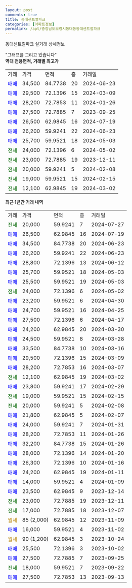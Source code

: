 ```yaml
---
layout: post
comments: true
title: 동대센트럴파크
categories: [아파트정보]
permalink: /apt/충청남도보령시동대동동대센트럴파크
---
```


동대센트럴파크 실거래 상세정보

<script type="text/javascript">
  google.charts.load('current', {'packages':['line', 'corechart']});
  google.charts.setOnLoadCallback(drawChart);

  function drawChart() {
    var data = new google.visualization.DataTable();
    data.addColumn('date', '거래일');
    data.addColumn('number', "매매");
    data.addColumn('number', "전세");
    data.addColumn('number', "전매");

    data.addRows([[new Date(Date.parse("2024-07-27")), null, 20000, null], [new Date(Date.parse("2024-07-19")), 26500, null, null], [new Date(Date.parse("2024-06-23")), 34500, null, null], [new Date(Date.parse("2024-06-23")), 26200, null, null], [new Date(Date.parse("2024-06-12")), 28800, null, null], [new Date(Date.parse("2024-05-03")), 25700, null, null], [new Date(Date.parse("2024-05-03")), 25500, null, null], [new Date(Date.parse("2024-05-02")), null, 24000, null], [new Date(Date.parse("2024-04-30")), 23200, null, null], [new Date(Date.parse("2024-04-25")), 24700, null, null], [new Date(Date.parse("2024-04-17")), 27500, null, null], [new Date(Date.parse("2024-03-30")), 24200, null, null], [new Date(Date.parse("2024-03-28")), 24500, null, null], [new Date(Date.parse("2024-03-16")), 33500, null, null], [new Date(Date.parse("2024-03-09")), 29500, null, null], [new Date(Date.parse("2024-03-07")), 28200, null, null], [new Date(Date.parse("2024-03-02")), null, 12100, null], [new Date(Date.parse("2024-02-29")), 23800, null, null], [new Date(Date.parse("2024-02-15")), null, 19000, null], [new Date(Date.parse("2024-02-08")), null, 20000, null], [new Date(Date.parse("2024-02-07")), 21800, null, null], [new Date(Date.parse("2024-01-31")), 24000, null, null], [new Date(Date.parse("2024-01-26")), 28200, null, null], [new Date(Date.parse("2024-01-26")), 32200, null, null], [new Date(Date.parse("2024-01-20")), 28000, null, null], [new Date(Date.parse("2024-01-16")), 26300, null, null], [new Date(Date.parse("2024-01-11")), 24200, null, null], [new Date(Date.parse("2024-01-09")), 14000, null, null], [new Date(Date.parse("2023-12-14")), 23500, null, null], [new Date(Date.parse("2023-12-11")), null, 23000, null], [new Date(Date.parse("2023-12-07")), null, 17000, null], [new Date(Date.parse("2023-11-09")), null, null, null], [new Date(Date.parse("2023-11-02")), 16000, null, null], [new Date(Date.parse("2023-10-24")), null, null, null], [new Date(Date.parse("2023-10-02")), 25500, null, null], [new Date(Date.parse("2023-09-25")), 27500, null, null], [new Date(Date.parse("2023-09-22")), null, 18000, null], [new Date(Date.parse("2023-09-13")), 27500, null, null]]);

    var options = {
      hAxis: {
        format: 'yyyy/MM/dd'
      },    
      lineWidth: 0,
      pointsVisible: true,    
      title: '최근 1년간 유형별 실거래가 분포',
      legend: { position: 'bottom' }
    };

    var formatter = new google.visualization.NumberFormat({pattern:'###,###'} );
    formatter.format(data, 1);
    formatter.format(data, 2);
    
    setTimeout(function() {
        var chart = new google.visualization.LineChart(document.getElementById('columnchart_material'));
        chart.draw(data, (options));
        document.getElementById('loading').style.display = 'none';
    }, 200);
  }
</script>


<div id="loading" style="z-index:20; display: block; margin-left: 0px">"그래프를 그리고 있습니다"</div>
<div id="columnchart_material" style="width: 95%; margin-left: 0px; display: block"></div>
<!-- contents start -->
<b>역대 전용면적, 거래별 최고가</b>
<table class="sortable">
    <tr>
      <td>거래</td>
      <td>가격</td>
      <td>면적</td>
      <td>층</td>
      <td>거래일</td>
    </tr>
        <tr>
          <td><a style="color: blue">매매</a></td>
          <td>34,500</td>
          <td>84.7738</td>
          <td>20</td>
          <td>2024-06-23</td>
        </tr>            <tr>
          <td><a style="color: blue">매매</a></td>
          <td>29,500</td>
          <td>72.1396</td>
          <td>15</td>
          <td>2024-03-09</td>
        </tr>            <tr>
          <td><a style="color: blue">매매</a></td>
          <td>28,200</td>
          <td>72.7853</td>
          <td>11</td>
          <td>2024-01-26</td>
        </tr>            <tr>
          <td><a style="color: blue">매매</a></td>
          <td>27,500</td>
          <td>72.7885</td>
          <td>7</td>
          <td>2023-09-25</td>
        </tr>            <tr>
          <td><a style="color: blue">매매</a></td>
          <td>26,500</td>
          <td>62.9845</td>
          <td>16</td>
          <td>2024-07-19</td>
        </tr>            <tr>
          <td><a style="color: blue">매매</a></td>
          <td>26,200</td>
          <td>59.9241</td>
          <td>22</td>
          <td>2024-06-23</td>
        </tr>            <tr>
          <td><a style="color: blue">매매</a></td>
          <td>25,700</td>
          <td>59.9521</td>
          <td>18</td>
          <td>2024-05-03</td>
        </tr>        
        <tr>
              <td><a style="color: darkgreen">전세</a></td>
              <td>24,000</td>
              <td>72.1396</td>
              <td>6</td>
              <td>2024-05-02</td>
            </tr>            <tr>
              <td><a style="color: darkgreen">전세</a></td>
              <td>23,000</td>
              <td>72.7885</td>
              <td>19</td>
              <td>2023-12-11</td>
            </tr>            <tr>
              <td><a style="color: darkgreen">전세</a></td>
              <td>20,000</td>
              <td>59.9241</td>
              <td>5</td>
              <td>2024-02-08</td>
            </tr>            <tr>
              <td><a style="color: darkgreen">전세</a></td>
              <td>19,000</td>
              <td>59.9521</td>
              <td>15</td>
              <td>2024-02-15</td>
            </tr>            <tr>
              <td><a style="color: darkgreen">전세</a></td>
              <td>12,100</td>
              <td>62.9845</td>
              <td>19</td>
              <td>2024-03-02</td>
            </tr>        
    
</table>

<b>최근 1년간 거래 내역</b>

<table class="sortable">
    <tr>
      <td>거래</td>
      <td>가격</td>
      <td>면적</td>
      <td>층</td>
      <td>거래일</td>
    </tr>
    <tr>
      <td><a style="color: darkgreen">전세</a></td>
      <td>20,000</td>
      <td>59.9241</td>
      <td>7</td>
      <td>2024-07-27</td>
    </tr>          <tr>
      <td><a style="color: blue">매매</a></td>
      <td>26,500</td>
      <td>62.9845</td>
      <td>16</td>
      <td>2024-07-19</td>
    </tr>          <tr>
      <td><a style="color: blue">매매</a></td>
      <td>34,500</td>
      <td>84.7738</td>
      <td>20</td>
      <td>2024-06-23</td>
    </tr>          <tr>
      <td><a style="color: blue">매매</a></td>
      <td>26,200</td>
      <td>59.9241</td>
      <td>22</td>
      <td>2024-06-23</td>
    </tr>          <tr>
      <td><a style="color: blue">매매</a></td>
      <td>28,800</td>
      <td>72.1396</td>
      <td>13</td>
      <td>2024-06-12</td>
    </tr>          <tr>
      <td><a style="color: blue">매매</a></td>
      <td>25,700</td>
      <td>59.9521</td>
      <td>18</td>
      <td>2024-05-03</td>
    </tr>          <tr>
      <td><a style="color: blue">매매</a></td>
      <td>25,500</td>
      <td>59.9521</td>
      <td>19</td>
      <td>2024-05-03</td>
    </tr>          <tr>
      <td><a style="color: darkgreen">전세</a></td>
      <td>24,000</td>
      <td>72.1396</td>
      <td>6</td>
      <td>2024-05-02</td>
    </tr>          <tr>
      <td><a style="color: blue">매매</a></td>
      <td>23,200</td>
      <td>59.9521</td>
      <td>6</td>
      <td>2024-04-30</td>
    </tr>          <tr>
      <td><a style="color: blue">매매</a></td>
      <td>24,700</td>
      <td>59.9521</td>
      <td>16</td>
      <td>2024-04-25</td>
    </tr>          <tr>
      <td><a style="color: blue">매매</a></td>
      <td>27,500</td>
      <td>72.1396</td>
      <td>6</td>
      <td>2024-04-17</td>
    </tr>          <tr>
      <td><a style="color: blue">매매</a></td>
      <td>24,200</td>
      <td>62.9845</td>
      <td>20</td>
      <td>2024-03-30</td>
    </tr>          <tr>
      <td><a style="color: blue">매매</a></td>
      <td>24,500</td>
      <td>59.9521</td>
      <td>8</td>
      <td>2024-03-28</td>
    </tr>          <tr>
      <td><a style="color: blue">매매</a></td>
      <td>33,500</td>
      <td>84.7738</td>
      <td>10</td>
      <td>2024-03-16</td>
    </tr>          <tr>
      <td><a style="color: blue">매매</a></td>
      <td>29,500</td>
      <td>72.1396</td>
      <td>15</td>
      <td>2024-03-09</td>
    </tr>          <tr>
      <td><a style="color: blue">매매</a></td>
      <td>28,200</td>
      <td>72.7853</td>
      <td>16</td>
      <td>2024-03-07</td>
    </tr>          <tr>
      <td><a style="color: darkgreen">전세</a></td>
      <td>12,100</td>
      <td>62.9845</td>
      <td>19</td>
      <td>2024-03-02</td>
    </tr>          <tr>
      <td><a style="color: blue">매매</a></td>
      <td>23,800</td>
      <td>59.9241</td>
      <td>17</td>
      <td>2024-02-29</td>
    </tr>          <tr>
      <td><a style="color: darkgreen">전세</a></td>
      <td>19,000</td>
      <td>59.9521</td>
      <td>15</td>
      <td>2024-02-15</td>
    </tr>          <tr>
      <td><a style="color: darkgreen">전세</a></td>
      <td>20,000</td>
      <td>59.9241</td>
      <td>5</td>
      <td>2024-02-08</td>
    </tr>          <tr>
      <td><a style="color: blue">매매</a></td>
      <td>21,800</td>
      <td>62.9845</td>
      <td>5</td>
      <td>2024-02-07</td>
    </tr>          <tr>
      <td><a style="color: blue">매매</a></td>
      <td>24,000</td>
      <td>59.9241</td>
      <td>7</td>
      <td>2024-01-31</td>
    </tr>          <tr>
      <td><a style="color: blue">매매</a></td>
      <td>28,200</td>
      <td>72.7853</td>
      <td>11</td>
      <td>2024-01-26</td>
    </tr>          <tr>
      <td><a style="color: blue">매매</a></td>
      <td>32,200</td>
      <td>84.7738</td>
      <td>15</td>
      <td>2024-01-26</td>
    </tr>          <tr>
      <td><a style="color: blue">매매</a></td>
      <td>28,000</td>
      <td>72.1396</td>
      <td>14</td>
      <td>2024-01-20</td>
    </tr>          <tr>
      <td><a style="color: blue">매매</a></td>
      <td>26,300</td>
      <td>72.1396</td>
      <td>10</td>
      <td>2024-01-16</td>
    </tr>          <tr>
      <td><a style="color: blue">매매</a></td>
      <td>24,200</td>
      <td>62.9845</td>
      <td>19</td>
      <td>2024-01-11</td>
    </tr>          <tr>
      <td><a style="color: blue">매매</a></td>
      <td>14,000</td>
      <td>59.9521</td>
      <td>4</td>
      <td>2024-01-09</td>
    </tr>          <tr>
      <td><a style="color: blue">매매</a></td>
      <td>23,500</td>
      <td>62.9845</td>
      <td>9</td>
      <td>2023-12-14</td>
    </tr>          <tr>
      <td><a style="color: darkgreen">전세</a></td>
      <td>23,000</td>
      <td>72.7885</td>
      <td>19</td>
      <td>2023-12-11</td>
    </tr>          <tr>
      <td><a style="color: darkgreen">전세</a></td>
      <td>17,000</td>
      <td>72.7885</td>
      <td>18</td>
      <td>2023-12-07</td>
    </tr>          <tr>
      <td><a style="color: darkgoldenrod">월세</a></td>
      <td>85 (2,000)</td>
      <td>62.9845</td>
      <td>12</td>
      <td>2023-11-09</td>
    </tr>          <tr>
      <td><a style="color: blue">매매</a></td>
      <td>16,000</td>
      <td>59.9521</td>
      <td>4</td>
      <td>2023-11-02</td>
    </tr>          <tr>
      <td><a style="color: darkgoldenrod">월세</a></td>
      <td>90 (1,200)</td>
      <td>62.9845</td>
      <td>3</td>
      <td>2023-10-24</td>
    </tr>          <tr>
      <td><a style="color: blue">매매</a></td>
      <td>25,500</td>
      <td>72.1396</td>
      <td>3</td>
      <td>2023-10-02</td>
    </tr>          <tr>
      <td><a style="color: blue">매매</a></td>
      <td>27,500</td>
      <td>72.7885</td>
      <td>7</td>
      <td>2023-09-25</td>
    </tr>          <tr>
      <td><a style="color: darkgreen">전세</a></td>
      <td>18,000</td>
      <td>59.9521</td>
      <td>7</td>
      <td>2023-09-22</td>
    </tr>          <tr>
      <td><a style="color: blue">매매</a></td>
      <td>27,500</td>
      <td>72.7853</td>
      <td>13</td>
      <td>2023-09-13</td>
    </tr>      </table>
<!-- contents end -->    

